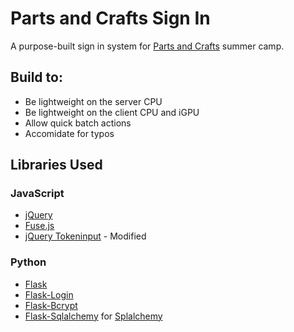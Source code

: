 # Parts and Crafts Sign In
A purpose-built sign in system for [Parts and Crafts](https://www.partsandcrafts.org/) summer camp.

## Build to:
  * Be lightweight on the server CPU
  * Be lightweight on the client CPU and iGPU
  * Allow quick batch actions
  * Accomidate for typos

## Libraries Used
### JavaScript
  * [jQuery](https://jquery.com)
  * [Fuse.js](http://fusejs.io/)
  * [jQuery Tokeninput](https://github.com/loopj/jquery-tokeninput) - Modified

### Python
  * [Flask](http://flask.pocoo.org/)
  * [Flask-Login](https://flask-login.readthedocs.io/en/latest/)
  * [Flask-Bcrypt](http://flask-bcrypt.readthedocs.io/en/latest/)
  * [Flask-Sqlalchemy](http://flask-sqlalchemy.pocoo.org/2.3/) for [Splalchemy](http://www.sqlalchemy.org/)
